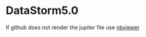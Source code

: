 # DataStorm5.0
If github does not render the jupiter file use <a href='https://nbviewer.jupyter.org/'>nbviewer</a> 

